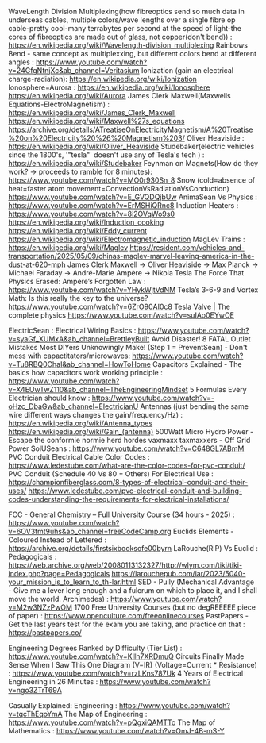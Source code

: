 WaveLength Division Multiplexing(how fibreoptics send so much data in underseas cables, multiple colors/wave lengths over a single fibre op cable-pretty cool-many terrabytes per second at the speed of light-the cores of fibreoptics are made out of glass, not copper(don't bend)) :
https://en.wikipedia.org/wiki/Wavelength-division_multiplexing
Rainbows Bend - same concept as multiplexxing, but different colors bend at different angles : 
https://www.youtube.com/watch?v=24GfgNtnjXc&ab_channel=Veritasium
Ionization (gain an electrical charge-radiation):
https://en.wikipedia.org/wiki/Ionization
Ionosphere=Aurora :
https://en.wikipedia.org/wiki/Ionosphere
https://en.wikipedia.org/wiki/Aurora
James Clerk Maxwell(Maxwells Equations-ElectroMagnetism) :
https://en.wikipedia.org/wiki/James_Clerk_Maxwell
https://en.wikipedia.org/wiki/Maxwell%27s_equations
https://archive.org/details/ATreatiseOnElectricityMagnetism/A%20Treatise%20on%20Electricity%20%26%20Magnetism%203/
Oliver Heaviside :
https://en.wikipedia.org/wiki/Oliver_Heaviside
Studebaker(electric vehicles since the 1800's, '"tesla"' doesn't use any of Tesla's tech ) :
https://en.wikipedia.org/wiki/Studebaker
Feynman on Magnets(How do they work? -> proceeds to ramble for 8 minutes):
https://www.youtube.com/watch?v=MO0r930Sn_8
Snow (cold=absence of heat=faster atom movement=ConvectionVsRadiationVsConduction)
https://www.youtube.com/watch?v=E_GVQDQjbUw
AnimaSean Vs Physics :
https://www.youtube.com/watch?v=ErMSHiQRnc8
Induction Heaters :
https://www.youtube.com/watch?v=8i2OVqWo9s0
https://en.wikipedia.org/wiki/Induction_cooking
https://en.wikipedia.org/wiki/Eddy_current
https://en.wikipedia.org/wiki/Electromagnetic_induction
MagLev Trains :
https://en.wikipedia.org/wiki/Maglev
https://resident.com/vehicles-and-transportation/2025/05/09/chinas-maglev-marvel-leaving-america-in-the-dust-at-620-mph
James Clerk Maxwell -> Oliver Heaviside -> Max Planck -> Michael Faraday -> André-Marie Ampère -> Nikola Tesla
The Force That Physics Erased: Ampère’s Forgotten Law : https://www.youtube.com/watch?v=YHykWjtVdNM
Tesla’s 3-6-9 and Vortex Math: Is this really the key to the universe?
https://www.youtube.com/watch?v=6ZrO90AI0c8
Tesla Valve | The complete physics
https://www.youtube.com/watch?v=suIAo0EYwOE

ElectricSean :
Electrical Wiring Basics :
https://www.youtube.com/watch?v=syaGf_XUMxA&ab_channel=BrettleyBuilt
Avoid Disaster! 8 FATAL Outlet Mistakes Most DIYers Unknowingly Make! (Step 1 = PreventSean) - Don't mess with capactitators/microwaves:
https://www.youtube.com/watch?v=Tu8RBQ0ChaI&ab_channel=HowToHome
Capacitors Explained - The basics how capacitors work working principle :
https://www.youtube.com/watch?v=X4EUwTwZ110&ab_channel=TheEngineeringMindset
5 Formulas Every Electrician should know : https://www.youtube.com/watch?v=-oHzc_DbaGw&ab_channel=ElectricianU
Antennas (just bending the same wire different ways changes the gain/frequency/Hz) : https://en.wikipedia.org/wiki/Antenna_types https://en.wikipedia.org/wiki/Gain_(antenna)
500Watt Micro Hydro Power - Escape the conformie normie herd hordes vaxmaxx taxmaxxers - Off Grid Power SolUSeans : https://www.youtube.com/watch?v=C648GL7ABmM
PVC Conduit Electrical Cable Color Codes : https://www.ledestube.com/what-are-the-color-codes-for-pvc-conduit/
PVC Conduit (Schedule 40 Vs 80 + Others) For Electrical Use : https://championfiberglass.com/8-types-of-electrical-conduit-and-their-uses/ https://www.ledestube.com/pvc-electrical-conduit-and-building-codes-understanding-the-requirements-for-electrical-installations/

FCC - General Chemistry – Full University Course (34 hours - 2025) :
https://www.youtube.com/watch?v=6OV3tmt9uhs&ab_channel=freeCodeCamp.org
Euclids Elements - Coloured Instead of Lettered : 
https://archive.org/details/firstsixbooksofe00byrn
LaRouche(RIP) Vs Euclid : Pedagogicals : 
https://web.archive.org/web/20080113132327/http://wlym.com/tiki/tiki-index.php?page=Pedagogicals
https://larouchepub.com/lar/2023/5040-your_mission_is_to_learn_to_th-lar.html
SED - Pully (Mechanical Advantage - Give me a lever long enough and a fulcrum on which to place it, and I shall move the world. Archimedes) :  https://www.youtube.com/watch?v=M2w3NZzPwOM
1700  Free University Courses (but no degREEEEE piece of paper) : https://www.openculture.com/freeonlinecourses 
PastPapers - Get the last years test for the exam you are taking, and practice on that :
https://pastpapers.co/

Engineering Degrees Ranked by Difficulty (Tier List) :
https://www.youtube.com/watch?v=KIIh7XRDmuQ
Circuits Finally Made Sense When I Saw This One Diagram (V=IR) (Voltage=Current * Resistance) :
https://www.youtube.com/watch?v=rzLKns787Uk
4 Years of Electrical Engineering in 26 Minutes :
https://www.youtube.com/watch?v=ngo3ZTrT69A

Casually Explained: Engineering :
https://www.youtube.com/watch?v=tqcThEqoYmA
The Map of Engineering :
https://www.youtube.com/watch?v=pQgxiQAMTTo
The Map of Mathematics :
https://www.youtube.com/watch?v=OmJ-4B-mS-Y
